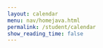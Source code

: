 ```yaml
---
layout: calendar
menu: nav/homejava.html
permalink: /student/calendar
show_reading_time: false
---
```

<html lang="en">
    <meta charset="UTF-8">
    <meta name="viewport" content="width=device-width, initial-scale=1.0">
    <link rel="stylesheet" href="https://cdn.jsdelivr.net/npm/fullcalendar@5.11.0/main.min.css">
<style>
    /* Modal styles */
    .modal {
        display: none;
        position: fixed;
        z-index: 9999;
        left: 0;
        top: 0;
        width: 100%;
        height: 100%;
        background-color: rgba(0, 0, 0, 0.6);
        backdrop-filter: blur(5px);
        padding-top: 50px;
    }
    .modal-content {
        background-color: #FFFFFF;
        margin: 5% auto;
        padding: 25px;
        border-radius: 16px;
        box-shadow: 0 8px 24px rgba(0, 0, 0, 0.2);
        width: 80%;
        max-width: 600px;
        color: #000000;
        font-family: Arial, sans-serif;
    }
    .close {
        color: #333333;
        float: right;
        font-size: 24px;
        font-weight: bold;
        cursor: pointer;
        transition: color 0.3s ease;
    }
    .close:hover,
    .close:focus {
        color: #FF0000;
        text-decoration: none;
    }
    .modal-content input,
    .modal-content textarea {
        width: 100%;
        padding: 12px;
        margin: 15px 0;
        border-radius: 12px;
        border: 1px solid #CCCCCC;
        font-size: 16px;
        background-color: #F9F9F9;
        color: #333333;
    }
    .modal-content button {
        width: 100%;
        padding: 12px 20px;
        background-color: #000000;
        color: #FFFFFF;
        border: none;
        border-radius: 12px;
        font-size: 16px;
        cursor: pointer;
        font-weight: bold;
        transition: background-color 0.3s ease, transform 0.2s ease;
    }
    .modal-content button:hover {
        background-color: #444444;
        transform: scale(1.05);
    }
    /* Header */
    h1 {
        display: none;
    }
    h2 {
        color: black;
    }
    #calendar {
        margin-left: 20px;
        box-sizing: border-box;
        z-index: 0;
    }
    .calendar {
        z-index: -100;
    }
    header {
        top: 0;
        left: 0;
        width: 100%;
        z-index: 1000;
    }
    .fc-toolbar-title {
        color: white !important;
    }
    /* Limit the width of the day view */
    .fc-view.fc-dayGridDay-view {
        max-width: 200px; /* Adjust this value as needed */
        margin: 0 auto; /* Center the day view */
    }
    #eventDate {
        color: black; /* Change the text color to black */
    }
    #eventModal p strong {
        color: black; /* Change the "Date:" label color to black */
    }
    .fc-button.fc-today-button::first-letter {
            text-transform: capitalize;
        }
</style>
    <!-- FullCalendar Container -->
    <div id="calendar"></div>
    <!-- Modal -->
    <div id="eventModal" class="modal">
        <div class="modal-content">
            <span class="close" id="closeModal">&times;</span>
            <h2 id="eventTitle"></h2>
            <p><strong>Date:</strong> <span id="eventDate"></span></p>
            <div>
                <label for="editTitle">Title:</label>
                <input type="text" id="editTitle">
                <label for="editDescription">Description:</label>
                <textarea id="editDescription" rows="3"></textarea>
                <button id="editButton">Save Changes</button>
                <button id="deleteButton" style="background-color: #D32F2F; margin-top: 10px;">Delete Event</button>
            </div>
        </div>
    </div>
    <!-- FullCalendar JS -->
    <script src="https://cdn.jsdelivr.net/npm/fullcalendar@5.11.0/main.min.js"></script>
    <script type="module">
        import { javaURI, fetchOptions } from '{{site.baseurl}}/assets/js/api/config.js';
        document.addEventListener("DOMContentLoaded", function () {
            let currentEvent = null;
            let isAddingNewEvent = false;
            let calendar;
            function request() {
                return fetch(`${javaURI}/api/calendar/events`, fetchOptions)
                    .then(response => {
                        if (response.status !== 200) {
                            console.error("HTTP status code: " + response.status);
                            return null;
                        }
                        return response.json();
                    })
                    .catch(error => {
                        console.error("Fetch error: ", error);
                        return null;
                    });
            }
            function getAssignments() {
                return fetch(`${javaURI}/api/assignments/`)
                    .then(response => {
                        if (!response.ok) {
                            throw new Error(`HTTP error! status: ${response.status}`);
                        }
                        return response.json();
                    })
                    .catch(error => {
                        console.error("Error fetching assignments:", error);
                        return null;
                    });
            }
            function handleRequest() {
                // Fetch calendar events and assignments simultaneously
                Promise.all([request(), getAssignments()])
                    .then(([calendarEvents, assignments]) => {
                        const events = [];
                        // Process calendar events
                        if (calendarEvents !== null) {
                            calendarEvents.forEach(event => {
                                let color = "#808080"; // Default color
                                if (event.period == "1") {
                                    color = "#3788d8"; // Blue for Period 1
                                } else if (event.period == "3") {
                                    color = "#008000"; // Green for Period 3
                                }
                                events.push({
                                    id: event.id,
                                    title: event.title.replace(/\(P[13]\)/gi, ""), // Remove period notation
                                    description: event.description,
                                    start: event.date,
                                    color: color
                                });
                            });
                        }
                        // Process assignments
                        if (assignments !== null) {
                            assignments.forEach(assignment => {
                                // Convert MMDDYYYY to a timestamp in milliseconds
                                const [month, day, year] = assignment.dueDate.split('/');
                                const dueDate = new Date(year, month - 1, day).getTime(); // Convert to timestamp
                                events.push({
                                    id: assignment.id,
                                    title: assignment.name,
                                    description: assignment.description,
                                    start: formatDate(dueDate), // Convert timestamp to ISO string for FullCalendar
                                    color: "#FFA500" // Assign color based on assignment type
                                });
                            });
                        }
                        // Display combined events on the calendar
                        // initializeRemindersSidebar(events)
                        displayCalendar(events);
                    });
            }
function displayCalendar(events) {
    const calendarEl = document.getElementById('calendar');
    calendar = new FullCalendar.Calendar(calendarEl, {
        initialView: 'dayGridMonth', // Default view is Month
        headerToolbar: {
            left: 'prev,next today', // Navigation buttons
            center: 'title', // Calendar title
            right: 'dayGridMonth,dayGridWeek,dayGridDay' // View options
        },
        views: {
            dayGridMonth: { buttonText: 'Month' }, // Month view
            dayGridWeek: { buttonText: 'Week' },  // Week view (no hour breakdown)
            dayGridDay: { buttonText: 'Day' }     // Day view (no hour breakdown)
        },
        events: events,
        eventClick: function (info) {
            currentEvent = info.event;
            document.getElementById('eventTitle').textContent = currentEvent.title;
            document.getElementById('eventDate').textContent = formatDate(currentEvent.start);
            document.getElementById('editTitle').value = currentEvent.title;
            document.getElementById('editDescription').value = currentEvent.extendedProps.description || "";
            document.getElementById("eventModal").style.display = "block";
            deleteButton.style.display = "inline-block";
        },
        dateClick: function (info) {
            isAddingNewEvent = true;
            document.getElementById("eventTitle").textContent = "Add New Event";
            document.getElementById("eventDate").textContent = formatDate(info.date);
            document.getElementById("editTitle").value = "";
            document.getElementById("editDescription").value = "";
            document.getElementById("eventModal").style.display = "block";
            deleteButton.style.display = "none";
        },
        eventMouseEnter: function (info) {
            const tooltip = document.createElement('div');
            tooltip.className = 'event-tooltip';
            tooltip.innerHTML = `<strong>${info.event.title}</strong><br>${info.event.extendedProps.description || ''}`;
            document.body.appendChild(tooltip);
            tooltip.style.left = info.jsEvent.pageX + 'px';
            tooltip.style.top = info.jsEvent.pageY + 'px';
        },
        eventMouseLeave: function () {
            const tooltips = document.querySelectorAll('.event-tooltip');
            tooltips.forEach(tooltip => tooltip.remove());
        }
    });
    calendar.render();
}
            function formatDate(dateString) {
                const date = new Date(dateString);
                return date.toISOString().split("T")[0];
            }
            //function initializeRemindersSidebar(events) {
            //    const reminderList = document.getElementById("reminder-list");
            //    reminderList.innerHTML = '';
            //    if (events.length === 0) {
            //        reminderList.innerHTML = '<li>No reminders for tomorrow.</li>';
            //    } else {
            //        events.forEach(event => {
            //            const listItem = document.createElement("li");
            //            listItem.textContent = `${event.title}`;
            //            reminderList.appendChild(listItem);
            //        });
            //    }
            //}
            document.getElementById("closeModal").onclick = function () {
                document.getElementById("eventModal").style.display = "none";
            };
            document.getElementById("editButton").onclick = function () {
                const updatedTitle = document.getElementById("editTitle").value.trim();
                const updatedDescription = document.getElementById("editDescription").value.trim();
                if (!updatedTitle || !updatedDescription) {
                    alert("Title and Description cannot be empty!");
                    return;
                }
                const eventDate = document.getElementById("eventDate").textContent;
                if (isAddingNewEvent) {
                    const newEventPayload = {
                        title: updatedTitle,
                        description: updatedDescription,
                        date: eventDate
                    }; // Removed color property from payload
                    fetch(`${javaURI}/api/calendar/add_event`, {
                        method: "POST",
                        headers: { "Content-Type": "application/json" },
                        body: JSON.stringify(newEventPayload),
                    })
                    .then(response => {
                        if (!response.ok) {
                            throw new Error(`Failed to add new event: ${response.status} ${response.statusText}`);
                        }
                        return response.json();
                    })
                    .then(newEvent => {
                        calendar.addEvent({
                            title: newEvent.title,
                            start: newEvent.date,
                            description: newEvent.description,
                            color: "#808080" // You can still set the color for display purposes
                        });
                        document.getElementById("eventModal").style.display = "none";
                    })
                    .catch(error => {
                        console.error("Error adding event:", error);
                        alert("Error adding event: " + error.message);
                    });
                } else {
                    const payload = { newTitle: updatedTitle, description: updatedDescription };
                    const id = currentEvent.id;
                    fetch(`${javaURI}/api/calendar/edit/${id}`, {
                        method: "PUT",
                        headers: { "Content-Type": "application/json" },
                        body: JSON.stringify(payload),
                    })
                    .then(response => {
                        if (!response.ok) {
                            throw new Error(`Failed to update event: ${response.status} ${response.statusText}`);
                        }
                        return response.text();
                    })
                    .then(() => {
                        currentEvent.setProp("title", updatedTitle);
                        currentEvent.setExtendedProp("description", updatedDescription);
                        document.getElementById("eventModal").style.display = "none";
                    })
                    .catch(error => {
                        console.error("Error updating event:", error);
                        alert("Error updating event: " + error.message);
                    });
                }
            };
            document.getElementById("deleteButton").onclick = function () {
                if (!currentEvent) return;
                const id = currentEvent.id;
                const confirmation = confirm(`Are you sure you want to delete "${currentEvent.title}"?`);
                if (!confirmation) return;
                fetch(`${javaURI}/api/calendar/delete/${id}`, {
                    method: "DELETE",
                    headers: { "Content-Type": "application/json" }
                })
                .then(response => {
                    if (!response.ok) {
                        throw new Error(`Failed to delete event: ${response.status} ${response.statusText}`);
                    }
                    return response.text();
                })
                .then(() => {
                    currentEvent.remove();
                    document.getElementById("eventModal").style.display = "none";
                })
                .catch(error => {
                    console.error("Error deleting event:", error);
                    alert("Error deleting event: " + error.message);
                });
            };
            handleRequest();
        });
    document.addEventListener('keydown', function (event) {
        if (event.key === 'Escape') {
            document.getElementById("eventModal").style.display = "none";
        }
    });
    function getEventColor(type) {
        switch (type) {
            case 'Homework':
                return '#3788d8'; // Blue for Homework
            case 'Checkpoint':
                return '#008000'; // Green for Checkpoint
            case 'Class Homework':
                return '#FFA500'; // Orange for Class Homework
            case 'Live Review':
                return '#FF0000'; // Red for Live Review
            case 'Seed':
                return '#808080'; // Grey for Seed
            default:
                return '#808080'; // Default color
}
    }
</script>
</html>